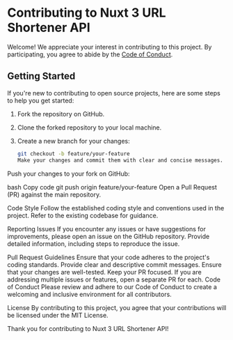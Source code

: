 # Contributing to Nuxt 3 URL Shortener API

Welcome! We appreciate your interest in contributing to this project. By participating, you agree to abide by the [Code of Conduct](CODE_OF_CONDUCT.md).

## Getting Started

If you're new to contributing to open source projects, here are some steps to help you get started:

1. Fork the repository on GitHub.
2. Clone the forked repository to your local machine.
3. Create a new branch for your changes:

   ```bash
   git checkout -b feature/your-feature
   Make your changes and commit them with clear and concise messages.
   ```

Push your changes to your fork on GitHub:

bash
Copy code
git push origin feature/your-feature
Open a Pull Request (PR) against the main repository.

Code Style
Follow the established coding style and conventions used in the project. Refer to the existing codebase for guidance.

Reporting Issues
If you encounter any issues or have suggestions for improvements, please open an issue on the GitHub repository. Provide detailed information, including steps to reproduce the issue.

Pull Request Guidelines
Ensure that your code adheres to the project's coding standards.
Provide clear and descriptive commit messages.
Ensure that your changes are well-tested.
Keep your PR focused. If you are addressing multiple issues or features, open a separate PR for each.
Code of Conduct
Please review and adhere to our Code of Conduct to create a welcoming and inclusive environment for all contributors.

License
By contributing to this project, you agree that your contributions will be licensed under the MIT License.

Thank you for contributing to Nuxt 3 URL Shortener API!
